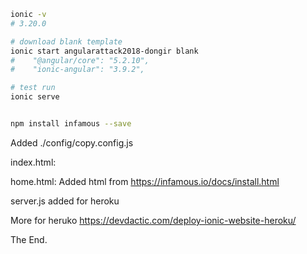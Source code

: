 ```bash
ionic -v
# 3.20.0

# download blank template
ionic start angularattack2018-dongir blank
#    "@angular/core": "5.2.10",
#    "ionic-angular": "3.9.2",

# test run
ionic serve


npm install infamous --save
```

Added ./config/copy.config.js

index.html:
  <script src="assets/lib/infamous/global.js"></script>

home.html:
Added html from https://infamous.io/docs/install.html

server.js added for heroku

More for heruko
https://devdactic.com/deploy-ionic-website-heroku/

The End.




